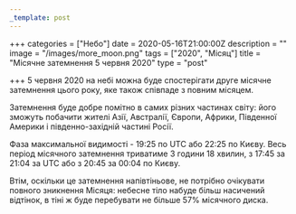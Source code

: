 ```yaml
---
_template: post
---
```




+++
categories = ["Небо"]
date = 2020-05-16T21:00:00Z
description = ""
image = "/images/more_moon.png"
tags = ["2020", "Місяц"]
title = "Місячне затемнення 5 червня 2020"
type = "post"

+++
5 червня 2020 на небі можна буде спостерігати друге місячне затемнення цього року, яке також співпаде з повним місяцем.  
  
Затемнення буде добре помітно в самих різних частинах світу: його зможуть побачити жителі Азії, Австралії, Європи, Африки, Південної Америки і південно-західній частині Росії.  
  
Фаза максимальної видимості - 19:25 по UTC або 22:25 по Києву. Весь період місячного затемнення триватиме 3 години 18 хвилин, з 17:45 за 21:04 за UTC або з 20:45 за 00:04 по Києву.  
  
Втім, оскільки це затемнення напівтіньове, не потрібно очікувати повного зникнення Місяця: небесне тіло набуде більш насичений відтінок, в тіні ж буде перебувати не більше 57% місячного диска.
